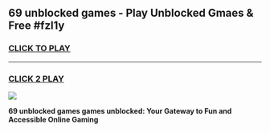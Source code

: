 
## 69 unblocked games - Play Unblocked Gmaes & Free #fzl1y
<h3>
<a href="https://premium.freeplayer.one?title=69_unblocked_games&ref=03M">CLICK TO PLAY</a></h3>
<hr>

<h3>
<a href="https://premium.freeplayer.one?title=69_unblocked_games&ref=03M">CLICK 2 PLAY</a>
  
</h3>

<a href="https://premium.freeplayer.one?title=69_unblocked_games&ref=03M"><img src="https://clearcache.store/games.png"></a>


**69 unblocked games games unblocked: Your Gateway to Fun and Accessible Online Gaming**
